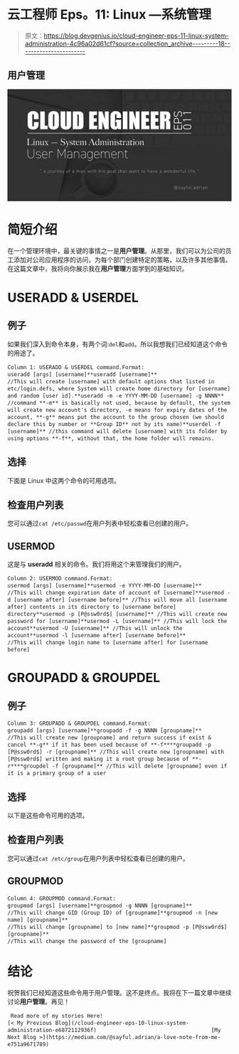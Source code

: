 # 云工程师 Eps。11: Linux —系统管理

> 原文：<https://blog.devgenius.io/cloud-engineer-eps-11-linux-system-administration-4c96a02d61cf?source=collection_archive---------18----------------------->

## 用户管理

![](img/1282510876274312650973f569bdf771.png)

# 简短介绍

在一个管理环境中，最关键的事情之一是**用户管理**。从那里，我们可以为公司的员工添加对公司应用程序的访问，为每个部门创建特定的策略，以及许多其他事情。在这篇文章中，我将向你展示我在**用户管理**方面学到的基础知识。

# USERADD & USERDEL

## 例子

如果我们深入到命令本身，有两个词:`del`和`add`。所以我想我们已经知道这个命令的用途了。

```
Column 1: USERADD & USERDEL command.Format:
useradd [args] [username]**useradd [username]**
//This will create [username] with default options that listed in etc/login.defs, where System will create home directory for [username] and random [user id].**useradd -m -e YYYY-MM-DD [username] -g NNNN**
//command **-m** is basically not used, because by default, the system will create new account's directory, -e means for expiry dates of the account, **-g** means put the account to the group chosen (we should declare this by number or **Group ID** not by its name)**userdel -f [username]** //this command will delete [username] with its folder by using options **-f**, without that, the home folder will remains.
```

## 选择

下面是 Linux 中这两个命令的可用选项。

## 检查用户列表

您可以通过`cat /etc/passwd`在用户列表中轻松查看已创建的用户。

## USERMOD

这是与 **useradd** 相关的命令。我们将用这个来管理我们的用户。

```
Column 2: USERMOD command.Format:
usermod [args] [username]**usermod -e YYYY-MM-DD [username]**
//This will change expiration date of account of [username]**usermod -d [username after] [username before]** //This will move all [username after] contents in its directory to [username before] directory**usermod -p [P@ssw0rd$] [username]** //This will create new password for [username]**usermod -L [username]** //This will lock the account**usermod -U [username]** //This will unlock the account**usermod -l [username after] [username before]**
//This will change login name to [username after] for [username before]
```

# GROUPADD & GROUPDEL

## 例子

```
Column 3: GROUPADD & GROUPDEL command.Format:
groupadd [args] [username]**groupadd -f -g NNNN [groupname]**
//This will create new [groupname] and return success if exist & cancel **-g** if it has been used because of **-f****groupadd -p [P@ssw0rd$] -r [groupname]** //This will create new [groupname] with [P@ssw0rd$] written and making it a root group because of **-r****groupdel -f [groupname]** //This will delete [groupname] even if it is a primary group of a user
```

## 选择

以下是这些命令可用的选项。

## 检查用户列表

您可以通过`cat /etc/group`在用户列表中轻松查看已创建的用户。

## GROUPMOD

```
Column 4: GROUPMOD command.Format:
groupmod [args] [username]**groupmod -g NNNN [groupname]**
//This will change GID (Group ID) of [groupname]**groupmod -n [new name] [groupname]**
//This will change [groupname] to [new name]**groupmod -p [P@ssw0rd$] [groupname]**
//This will change the password of the [groupname]
```

# 结论

祝贺我们已经知道这些命令用于用户管理。这不是终点。我将在下一篇文章中继续讨论**用户管理**。再见！

```
 Read more of my stories Here!
[< My Previous Blog](/cloud-engineer-eps-10-linux-system-administration-e6872112936f)                                    [My Next Blog >](https://medium.com/@sayful.adrian/a-love-note-from-me-e751a9671789)
```
